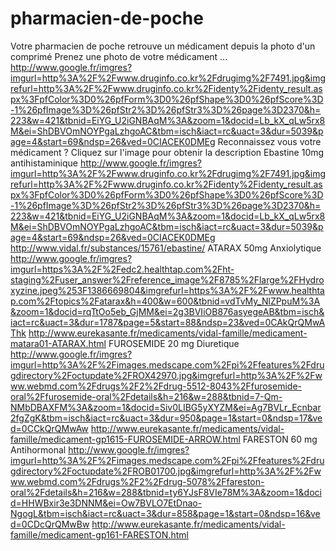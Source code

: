 # pharmacien-de-poche
Votre pharmacien de poche retrouve un médicament depuis la photo d'un comprimé
Prenez une photo de votre médicament ...
http://www.google.fr/imgres?imgurl=http%3A%2F%2Fwww.druginfo.co.kr%2Fdrugimg%2F7491.jpg&imgrefurl=http%3A%2F%2Fwww.druginfo.co.kr%2Fidenty%2Fidenty_result.aspx%3FpfColor%3D0%26pfForm%3D0%26pfShape%3D0%26pfScore%3D-1%26pfImage%3D%26pfStr2%3D%26pfStr3%3D%26page%3D2370&h=223&w=421&tbnid=EiYG_U2iGNBAqM%3A&zoom=1&docid=Lb_kX_qLw5rx8M&ei=ShDBVOmNOYPgaLzhgoAC&tbm=isch&iact=rc&uact=3&dur=5039&page=4&start=69&ndsp=26&ved=0CIACEK0DMEg
Reconnaissez vous votre médicament ? Cliquez sur l'image pour obtenir la description
Ebastine 10mg
antihistaminique
http://www.google.fr/imgres?imgurl=http%3A%2F%2Fwww.druginfo.co.kr%2Fdrugimg%2F7491.jpg&imgrefurl=http%3A%2F%2Fwww.druginfo.co.kr%2Fidenty%2Fidenty_result.aspx%3FpfColor%3D0%26pfForm%3D0%26pfShape%3D0%26pfScore%3D-1%26pfImage%3D%26pfStr2%3D%26pfStr3%3D%26page%3D2370&h=223&w=421&tbnid=EiYG_U2iGNBAqM%3A&zoom=1&docid=Lb_kX_qLw5rx8M&ei=ShDBVOmNOYPgaLzhgoAC&tbm=isch&iact=rc&uact=3&dur=5039&page=4&start=69&ndsp=26&ved=0CIACEK0DMEg
http://www.vidal.fr/substances/15761/ebastine/
ATARAX 50mg
Anxiolytique
http://www.google.fr/imgres?imgurl=https%3A%2F%2Fedc2.healthtap.com%2Fht-staging%2Fuser_answer%2Freference_image%2F8785%2Flarge%2FHydroxyzine.jpeg%253F1386669804&imgrefurl=https%3A%2F%2Fwww.healthtap.com%2Ftopics%2Fatarax&h=400&w=600&tbnid=vdTvMy_NlZPpuM%3A&zoom=1&docid=rqTtOo5eb_GjMM&ei=2g3BVIiOB876asyegeAB&tbm=isch&iact=rc&uact=3&dur=1787&page=5&start=88&ndsp=23&ved=0CAkQrQMwAThk
http://www.eurekasante.fr/medicaments/vidal-famille/medicament-matara01-ATARAX.html
FUROSEMIDE 20 mg
Diuretique
http://www.google.fr/imgres?imgurl=http%3A%2F%2Fimages.medscape.com%2Fpi%2Ffeatures%2Fdrugdirectory%2Foctupdate%2FROX42970.jpg&imgrefurl=http%3A%2F%2Fwww.webmd.com%2Fdrugs%2F2%2Fdrug-5512-8043%2Ffurosemide-oral%2Ffurosemide-oral%2Fdetails&h=216&w=288&tbnid=7-Qm-NMbDBAXFM%3A&zoom=1&docid=Siv0LIBG5yXYZM&ei=Ag7BVLr_Ecnbar2fgZgK&tbm=isch&iact=rc&uact=3&dur=950&page=1&start=0&ndsp=17&ved=0CCkQrQMwAw
http://www.eurekasante.fr/medicaments/vidal-famille/medicament-gp1615-FUROSEMIDE-ARROW.html
FARESTON 60 mg
Antihormonal
http://www.google.fr/imgres?imgurl=http%3A%2F%2Fimages.medscape.com%2Fpi%2Ffeatures%2Fdrugdirectory%2Foctupdate%2FROB01700.jpg&imgrefurl=http%3A%2F%2Fwww.webmd.com%2Fdrugs%2F2%2Fdrug-5078%2Ffareston-oral%2Fdetails&h=216&w=288&tbnid=ty6YJsF8VIe78M%3A&zoom=1&docid=HHWBxir3e3DNNM&ei=Ow7BVLO7EtDnao-NgogL&tbm=isch&iact=rc&uact=3&dur=858&page=1&start=0&ndsp=16&ved=0CDcQrQMwBw
http://www.eurekasante.fr/medicaments/vidal-famille/medicament-gp161-FARESTON.html


